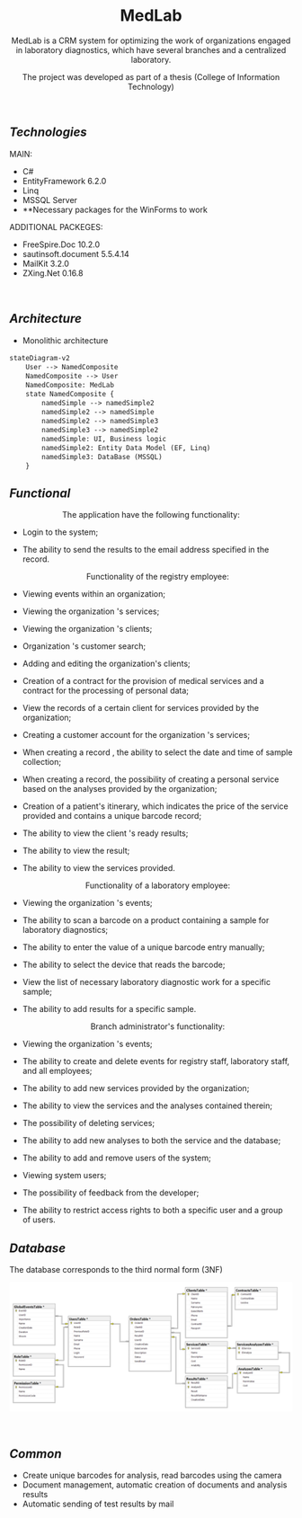 <div align="center">

# **MedLab**

MedLab is a CRM system for optimizing the work of organizations engaged in laboratory diagnostics, which have several branches and a centralized laboratory.


The project was developed as part of a thesis (College of Information Technology)
</div>

<br>

## ___Technologies___ ##
MAIN:
* C#
* EntityFramework 6.2.0
* Linq
* MSSQL Server
* **Necessary packages for the WinForms to work
  
ADDITIONAL PACKEGES:
* FreeSpire.Doc 10.2.0
* sautinsoft.document 5.5.4.14
* MailKit 3.2.0
* ZXing.Net 0.16.8

<br>

## ___Architecture___ ##
* Monolithic architecture

```mermaid
stateDiagram-v2
    User --> NamedComposite
    NamedComposite --> User
    NamedComposite: MedLab
    state NamedComposite {
        namedSimple --> namedSimple2
        namedSimple2 --> namedSimple
        namedSimple2 --> namedSimple3
        namedSimple3 --> namedSimple2
        namedSimple: UI, Business logic
        namedSimple2: Entity Data Model (EF, Linq)
        namedSimple3: DataBase (MSSQL)
    }
```


## ___Functional___ ##

  <div align="center">
    The application have the following functionality:
  </div>
  
* Login to the system;
* The ability to send the results to the email address specified in the record.

  <div align="center">
    Functionality of the registry employee:
  </div>

* Viewing events within an organization;
* Viewing the organization 's services;
* Viewing the organization 's clients;
* Organization 's customer search;
* Adding and editing the organization's clients;
* Creation of a contract for the provision of medical services and a contract for the processing of personal data;
* View the records of a certain client for services provided by the organization;
* Creating a customer account for the organization 's services;
* When creating a record , the ability to select the date and time of sample collection;
* When creating a record, the possibility of creating a personal service based on the analyses provided by the organization;
* Creation of a patient's itinerary, which indicates the price of the service provided and contains a unique barcode record;
* The ability to view the client 's ready results;
* The ability to view the result;
* The ability to view the services provided.


  <div align="center">
    Functionality of a laboratory employee:
  </div>

 
* Viewing the organization 's events;
* The ability to scan a barcode on a product containing a sample for laboratory diagnostics;
* The ability to enter the value of a unique barcode entry manually;
* The ability to select the device that reads the barcode;
* View the list of necessary laboratory diagnostic work for a specific sample;
* The ability to add results for a specific sample.


  <div align="center">
    Branch administrator's functionality:
  </div>

 
* Viewing the organization 's events;
* The ability to create and delete events for registry staff, laboratory staff, and all employees;
* The ability to add new services provided by the organization;
* The ability to view the services and the analyses contained therein;
* The possibility of deleting services;
* The ability to add new analyses to both the service and the database;
* The ability to add and remove users of the system;
* Viewing system users;
* The possibility of feedback from the developer;
* The ability to restrict access rights to both a specific user and a group of users.

## ___Database___ ##
The database corresponds to the third normal form (3NF)
<p align="center">
  <img src="https://github.com/Grivwvse/MedLab/blob/main/assets/ER-Diagram.png" >
</p>


<br>

## ___Common___ ##
* Create unique barcodes for analysis, read barcodes using the camera
* Document management, automatic creation of documents and analysis results
* Automatic sending of test results by mail




